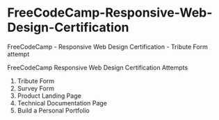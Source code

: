 # FreeCodeCamp-Responsive-Web-Design-Certification
FreeCodeCamp - Responsive Web Design Certification - Tribute Form attempt


FreeCodeCamp Responsive Web Design Certification Attempts

1. Tribute Form
2. Survey Form
3. Product Landing Page
4. Technical Documentation Page
5. Build a Personal Portfolio
